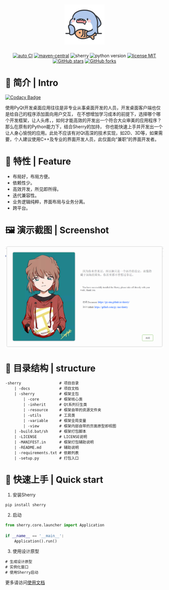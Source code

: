 
<!--suppress HtmlDeprecatedAttribute -->
<h1 align="center">
  <img src="https://raw.githubusercontent.com/py-mu/sherry/main/docs/img/icon.png" alt="sherry">
</h1>

<p align="center">
    <a href="https://github.com/py-mu/sherry" target="_blank"><img src="https://img.shields.io/github/workflow/status/py-mu/sherry/Upload%20Python%20Package%20Sherry" alt="auto CI"></a>
    <a href="https://github.com/py-mu/sherry"><img src="https://img.shields.io/github/languages/count/py-mu/sherry" alt="maven-central"></a>
    <img src="https://img.shields.io/pypi/v/sherry" alt="sherry">
    <img src="https://img.shields.io/pypi/pyversions/sherry" alt="python version">
    <a href="./LICENSE"><img src="https://img.shields.io/github/license/py-mu/sherry" alt="license MIT"></a>
    <a href="https://github.com/py-mu/sherry"><img src="https://img.shields.io/github/stars/py-mu/sherry?style=social" alt="GitHub stars"></a>
    <a href="https://github.com/py-mu/sherry"><img src="https://img.shields.io/github/forks/py-mu/sherry?style=social" alt="GitHub forks"></a>
</p>

# 📑 简介 | Intro

[![Codacy Badge](https://api.codacy.com/project/badge/Grade/dda0a3cb721f4f92b1c3ba7aac4f5178)](https://app.codacy.com/gh/py-mu/sherry?utm_source=github.com&utm_medium=referral&utm_content=py-mu/sherry&utm_campaign=Badge_Grade_Settings)

使用PyQt开发桌面应用往往是非专业从事桌面开发的人员，开发桌面客户端也仅是给自己的程序添加面向用户交互，
在不想增加学习成本的前提下，选择哪个哪个开发框架，让人头疼，，如何才能高效的开发出一个符合大众审美的应用程序？那么在原有的Python能力下，结合Sherry的加持，
你也能快速上手并开发出一个让人身心愉悦的应用。此处不应该有对Qt高深的技术实现，如2D、3D等，如果需要，个人建议使用C++及专业的界面开发人员，此仅面向“兼职”的界面开发者。


# 🌌 特性 | Feature

- 布局好，布局方便。
- 依赖性少。
- 高效开发，所见即所得。
- 迭代兼容性。
- 业务逻辑纯粹，界面布局与业务分离。
- 跨平台。

# 🖼 演示截图 | Screenshot

![welcome](https://raw.githubusercontent.com/py-mu/sherry/main/docs/img/welcome.png)

# 🎄 目录结构 | structure

    -sherry                 # 项目目录
        | -docs             # 项目文档
        | -sherry           # 框架主包
            | -core         # 框架核心类
            | -inherit      # Qt系列衍生类
            | -resource     # 框架自带的资源文件夹
            | -utils        # 工具类
            | -variable     # 框架全局变量
            | -view         # 框架内部自带的页面原型即视图
        | -build.bat/sh     # 框架打包脚本
        | -LICENSE          # LICENSE说明
        | -MANIFEST.in      # 框架打包辅助说明
        | -README.md        # 辅助说明
        | -requirements.txt # 依赖列表
        | -setup.py         # 打包入口

# 🚀 快速上手 | Quick start

1. 安装Sherry

```shell
pip install sherry
```

2. 启动

```python
from sherry.core.launcher import Application

if __name__ == '__main__':
    Application().run()
```

3. 使用设计原型

```
# 生成设计原型
# 实例化窗口
# 使用Sherry启动
```

更多请访问[使用文档](https://py-mu.github.io/sherry/)